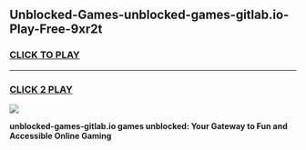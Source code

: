 
## Unblocked-Games-unblocked-games-gitlab.io-Play-Free-9xr2t
<h3>
<a href="https://premium76.site?title=unblocked-games-gitlab.io&ref=23A">CLICK TO PLAY</a></h3>
<hr>

<h3>
<a href="https://premium76.site?title=unblocked-games-gitlab.io&ref=23A">CLICK 2 PLAY</a>
  
</h3>

<a href="https://premium76.site?title=unblocked-games-gitlab.io&ref=23A"><img src="https://clearcache.store/games.png"></a>


**unblocked-games-gitlab.io games unblocked: Your Gateway to Fun and Accessible Online Gaming**
